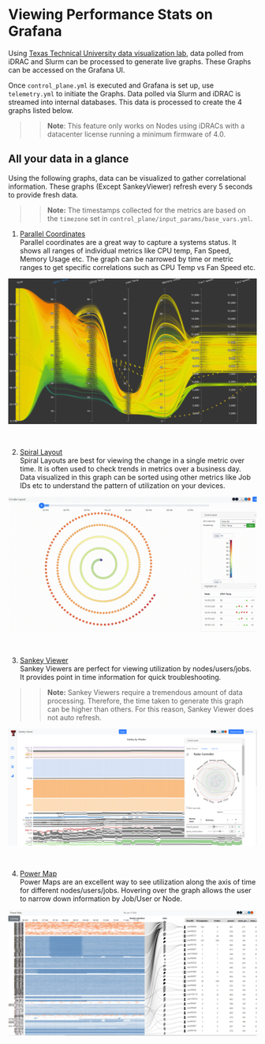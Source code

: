 # Viewing Performance Stats on Grafana

Using [Texas Technical University data visualization lab](https://idatavisualizationlab.github.io/HPCC), data polled from iDRAC and Slurm can be processed to generate live graphs. These Graphs can be accessed on the Grafana UI.

Once `control_plane.yml` is executed and Grafana is set up, use `telemetry.yml` to initiate the Graphs. Data polled via Slurm and iDRAC is streamed into internal databases. This data is processed to create the 4 graphs listed below.

>> __Note__: This feature only works on Nodes using iDRACs with a datacenter license running a minimum firmware of 4.0.

## All your data in a glance

Using the following graphs, data can be visualized to gather correlational information. These graphs (Except SankeyViewer) refresh every 5 seconds to provide fresh data.
>> __Note:__ The timestamps collected for the metrics are based on the `timezone` set in `control_plane/input_params/base_vars.yml`.

1. [Parallel Coordinates](https://idatavisualizationlab.github.io/HPCC/#ParallelCoordinates) <br>
Parallel coordinates are a great way to capture a systems status. It shows all ranges of individual metrics like CPU temp, Fan Speed, Memory Usage etc. The graph can be narrowed by time or metric ranges to get specific correlations such as CPU Temp vs Fan Speed etc.

![Parallel Coordinates](Images/ParallelCoordinates.png)

<br>

2. [Spiral Layout](https://idatavisualizationlab.github.io/HPCC/#Spiral_Layout) <br>
Spiral Layouts are best for viewing the change in a single metric over time. It is often used to check trends in metrics over a business day. Data visualized in this graph can be sorted using other metrics like Job IDs etc to understand the pattern of utilization on your devices.

![Spiral Layout](Images/Spirallayout.gif)

<br>

3. [Sankey Viewer](https://idatavisualizationlab.github.io/HPCC/#SankeyViewer) <br>
Sankey Viewers are perfect for viewing utilization by nodes/users/jobs. It provides point in time information for quick troubleshooting.
>> __Note:__ Sankey Viewers require a tremendous amount of data processing. Therefore, the time taken to generate this graph can be higher than others. For this reason, Sankey Viewer does not auto refresh.

![Sankey Viewer](Images/SankeyViewer.png)

<br>

4. [Power Map](https://idatavisualizationlab.github.io/HPCC/#PowerMap) <br>
Power Maps are an excellent way to see utilization along the axis of time for different nodes/users/jobs. Hovering over the graph allows the user to narrow down information by Job/User or Node.

![Power Map](Images/PowerMap.png)

<br>



